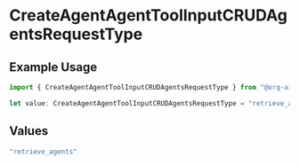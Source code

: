 # CreateAgentAgentToolInputCRUDAgentsRequestType

## Example Usage

```typescript
import { CreateAgentAgentToolInputCRUDAgentsRequestType } from "@orq-ai/node/models/operations";

let value: CreateAgentAgentToolInputCRUDAgentsRequestType = "retrieve_agents";
```

## Values

```typescript
"retrieve_agents"
```
